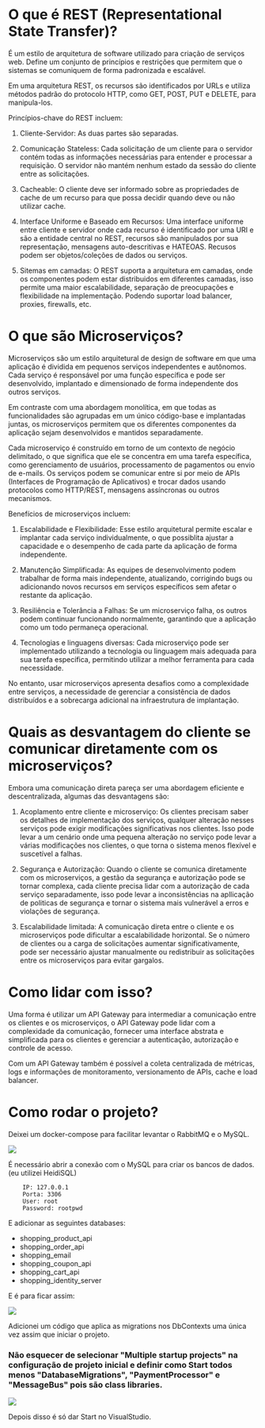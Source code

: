 # O que é REST (Representational State Transfer)?

É um estilo de arquitetura de software utilizado para criação de serviços web.
Define um conjunto de princípios e restrições que permitem que o sistemas se comuniquem de forma padronizada e escalável.

Em uma arquitetura REST, os recursos são identificados por URLs e utiliza métodos padrão do protocolo HTTP, como GET, POST, PUT e DELETE, para manipula-los.

Princípios-chave do REST incluem:

1. Cliente-Servidor: As duas partes são separadas.

2. Comunicação Stateless: Cada solicitação de um cliente para o servidor contém todas as informações necessárias para entender e processar a requisição. 
O servidor não mantém nenhum estado da sessão do cliente entre as solicitações.

3. Cacheable: O cliente deve ser informado sobre as propriedades de cache de um recurso para que possa decidir quando deve ou não utilizar cache.

4. Interface Uniforme e Baseado em Recursos: Uma interface uniforme entre cliente e servidor onde cada recurso é identificado por uma URI e são a entidade central no REST, recursos são manipulados por sua representação, mensagens auto-descritivas e HATEOAS. 
Recusos podem ser objetos/coleções de dados ou serviços.

5. Sitemas em camadas: O REST suporta a arquitetura em camadas, onde os componentes podem estar distribuidos em diferentes camadas, isso permite uma maior escalabilidade, separação de preocupações e flexibilidade na implementação. Podendo suportar load balancer, proxies, firewalls, etc.

# O que são Microserviços?

Microserviços são um estilo arquitetural de design de software em que uma aplicação é dividida em pequenos serviços independentes e autônomos. Cada serviço é responsável por uma função específica e pode ser desenvolvido, implantado e dimensionado de forma independente dos outros serviços.

Em contraste com uma abordagem monolítica, em que todas as funcionalidades são agrupadas em um único código-base e implantadas juntas, os microserviços permitem que os diferentes componentes da aplicação sejam desenvolvidos e mantidos separadamente.

Cada microserviço é construído em torno de um contexto de negócio delimitado, o que significa que ele se concentra em uma tarefa específica, como gerenciamento de usuários, processamento de pagamentos ou envio de e-mails. Os serviços podem se comunicar entre si por meio de APIs (Interfaces de Programação de Aplicativos) e trocar dados usando protocolos como HTTP/REST, mensagens assíncronas ou outros mecanismos.

Benefícios de microserviços incluem:

1. Escalabilidade e Flexibilidade: Esse estilo arquitetural permite escalar e implantar cada serviço individualmente, o que possiblita ajustar a capacidade e o desempenho de cada parte da aplicação de forma independente.

2. Manutenção Simplificada: As equipes de desenvolvimento podem trabalhar de forma mais independente, atualizando, corrigindo bugs ou adicionando novos recursos em serviços específicos sem afetar o restante da aplicação.

3. Resiliência e Tolerância a Falhas: Se um microserviço falha, os outros podem continuar funcionando normalmente, garantindo que a aplicação como um todo permaneça operacional.

4. Tecnologias e linguagens diversas: Cada microserviço pode ser implementado utilizando a tecnologia ou linguagem mais adequada para sua tarefa específica, permitindo utilizar a melhor ferramenta para cada necessidade.

No entanto, usar microserviços apresenta desafios como a complexidade entre serviços, a necessidade de gerenciar a consistência de dados distribuídos e a sobrecarga adicional na infraestrutura de implantação.

# Quais as desvantagem do cliente se comunicar diretamente com os microserviços?

Embora uma comunicação direta pareça ser uma abordagem eficiente e descentralizada, algumas das desvantagens são:

1. Acoplamento entre cliente e microserviço: Os clientes precisam saber os detalhes de implementação dos serviços, qualquer alteração nesses serviços pode exigir modificações significativas nos clientes. Isso pode levar a um cenário onde uma pequena alteração no serviço pode levar a várias modificações nos clientes, o que torna o sistema menos flexível e suscetível a falhas.

2. Segurança e Autorização: Quando o cliente se comunica diretamente com os microserviços, a gestão da segurança e autorização pode se tornar complexa, cada cliente precisa lidar com a autorização de cada serviço separadamente, isso pode levar a inconsistências na apllicação de politicas de segurança e tornar o sistema mais vulnerável a erros e violações de segurança. 

3. Escalabilidade limitada: A comunicação direta entre o cliente e os microserviços pode dificultar a escalabilidade horizontal. Se o número de clientes ou a carga de solicitações aumentar significativamente, pode ser necessário ajustar manualmente ou redistribuir as solicitações entre os microserviços para evitar gargalos.

# Como lidar com isso?

Uma forma é utilizar um API Gateway para intermediar a comunicação entre os clientes e os microserviços, o API Gateway pode lidar com a complexidade da comunicação, fornecer uma interface abstrata e simplificada para os clientes e gerenciar a autenticação, autorização e controle de acesso.

Com um API Gateway também é possível a coleta centralizada de métricas, logs e informações de monitoramento, versionamento de APIs, cache e load balancer.

# Como rodar o projeto?

Deixei um docker-compose para facilitar levantar o RabbitMQ e o MySQL. 

<img src="https://github.com/guilhermeLRibeiroo/microservices-dotnet6/assets/48655138/a5389999-40ae-4051-beff-662fc8ebc428"></img>

É necessário abrir a conexão com o MySQL para criar os bancos de dados. (eu utilizei HeidiSQL)

```
    IP: 127.0.0.1
    Porta: 3306
    User: root
    Password: rootpwd
```

E adicionar as seguintes databases:

+ shopping_product_api
+ shopping_order_api
+ shopping_email
+ shopping_coupon_api
+ shopping_cart_api
+ shopping_identity_server

E é para ficar assim:

<img src="https://github.com/guilhermeLRibeiroo/microservices-dotnet6/assets/48655138/bce40ecb-b22f-4ff0-8a16-5592c68756c4"></img>

Adicionei um código que aplica as migrations nos DbContexts uma única vez assim que iniciar o projeto.
### Não esquecer de selecionar "Multiple startup projects" na configuração de projeto inicial e definir como Start todos menos "DatabaseMigrations", "PaymentProcessor" e "MessageBus" pois são class libraries.

<img src="https://github.com/guilhermeLRibeiroo/microservices-dotnet6/assets/48655138/4be51f4d-7f96-408f-aaa7-ddfb7c2628ef"></img>

Depois disso é só dar Start no VisualStudio.
